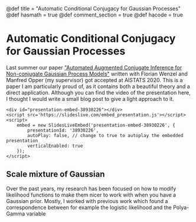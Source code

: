 @def title = "Automatic Conditional Conjugacy for Gaussian Processes"
@def hasmath = true
@def comment_section = true
@def hacode = true

# Automatic Conditional Conjugacy for Gaussian Processes

Last summer our paper ["Automated Augmented Conjugate Inference for Non-conjugate Gaussian Process Models"](https://arxiv.org/abs/2002.11451) written with Florian Wenzel and Manfred Opper (my supervisor) got accepted at AISTATS 2020.
This is a paper I am particularly proud of, as it contains both a beautiful theory and a direct application.
Although you can find the video of the presentation here, I thought I would write a small blog post to give a light approach to it.
~~~
<div id="presentation-embed-38930226"></div>
<script src='https://slideslive.com/embed_presentation.js'></script>
<script>
    embed = new SlidesLiveEmbed('presentation-embed-38930226', {
        presentationId: '38930226',
        autoPlay: false, // change to true to autoplay the embedded presentation
        verticalEnabled: true
    });
</script>
~~~
## Scale mixture of Gaussian

Over the past years, my research has been focused on how to modify likelihood functions to make them nicer to work with when you have a Gaussian prior.
Mostly, I worked with previous work which found a correspondence between for example the logistic likelihood and the Polya-Gamma variable 